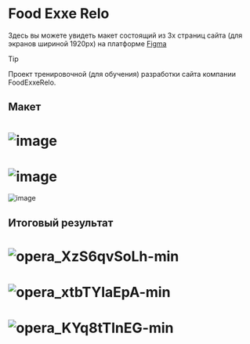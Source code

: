# Food Exxe Relo
Здесь вы можете увидеть макет состоящий из 3х страниц сайта (для экранов шириной 1920px) на платформе [Figma](https://www.figma.com/file/6gCdcTkCFidsWaypBDpmgP/Templates-%2326.-More-on-d-e-n.info-(Copy)?type=design&node-id=0-1&mode=design&t=etI9HhTcgCQZ6SFq-0)
> [!TIP]
> Проект тренировочной (для обучения) разработки сайта компании FoodExxeRelo.

## Макет
![image](https://github.com/Liberi/FoodExxeRelo/assets/130091860/76afb56f-7108-462b-a9e1-d35bbedb7e64)
==
![image](https://github.com/Liberi/FoodExxeRelo/assets/130091860/a3d944eb-5115-4278-b383-47aadffa2d60)
==
![image](https://github.com/Liberi/FoodExxeRelo/assets/130091860/5ae4940f-de96-4fb0-a0df-fbb08eb783be)

## Итоговый результат
![opera_XzS6qvSoLh-min](https://github.com/Liberi/FoodExxeRelo/assets/130091860/9801b47d-5359-4fbd-87aa-ce88e6318e07)
==
![opera_xtbTYlaEpA-min](https://github.com/Liberi/FoodExxeRelo/assets/130091860/d1348e9f-8c4a-4445-95c5-90dd71eeec80)
==
![opera_KYq8tTInEG-min](https://github.com/Liberi/FoodExxeRelo/assets/130091860/9b2758a8-a338-4507-9b6d-b42ffbbd8159)
==

